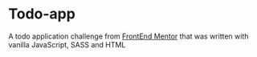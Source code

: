 # Todo-app
A todo application challenge from [FrontEnd Mentor](https://www.frontendmentor.io/) that was written with vanilla JavaScript, SASS and HTML 
